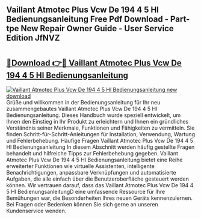 ## Vaillant Atmotec Plus Vcw De 194 4 5 Hl Bedienungsanleitung Free Pdf Download - Part-tpe New Repair Owner Guide - User Service Edition JfNVZ

# <h2><a href="http://df34ytz.blite.top/?on=Vaillant+Atmotec+Plus+Vcw+De+194+4+5+Hl+Bedienungsanleitung">🔗Download 👉🔴 Vaillant Atmotec Plus Vcw De 194 4 5 Hl Bedienungsanleitung</a></h2>

[![Vaillant Atmotec Plus Vcw De 194 4 5 Hl Bedienungsanleitung new download](https://i.imgur.com/lujVjoI.png)](http://df34ytz.blite.top/?on=Vaillant+Atmotec+Plus+Vcw+De+194+4+5+Hl+Bedienungsanleitung)
Grüße und willkommen in der Bedienungsanleitung für Ihr neu zusammengebautes Vaillant Atmotec Plus Vcw De 194 4 5 Hl Bedienungsanleitung. Dieses Handbuch wurde speziell entwickelt, um Ihnen den Einstieg in Ihr Produkt zu erleichtern und Ihnen ein gründliches Verständnis seiner Merkmale, Funktionen und Fähigkeiten zu vermitteln. Sie finden Schritt-für-Schritt-Anleitungen für Installation, Verwendung, Wartung und Fehlerbehebung. Häufige Fragen Vaillant Atmotec Plus Vcw De 194 4 5 Hl Bedienungsanleitung In diesem Abschnitt werden häufig gestellte Fragen behandelt und hilfreiche Tipps zur Fehlerbehebung gegeben. Vaillant Atmotec Plus Vcw De 194 4 5 Hl Bedienungsanleitung bietet eine Reihe erweiterter Funktionen wie virtuelle Assistenten, intelligente Benachrichtigungen, anpassbare Verknüpfungen und automatisierte Aufgaben, die alle einfach über die Benutzeroberfläche gesteuert werden können. Wir vertrauen darauf, dass das Vaillant Atmotec Plus Vcw De 194 4 5 Hl BedienungsanleitungD eine umfassende Ressource für Ihre Bemühungen war, die Besonderheiten Ihres neuen Geräts kennenzulernen. Bei Fragen oder Bedenken können Sie sich gerne an unseren Kundenservice wenden.
